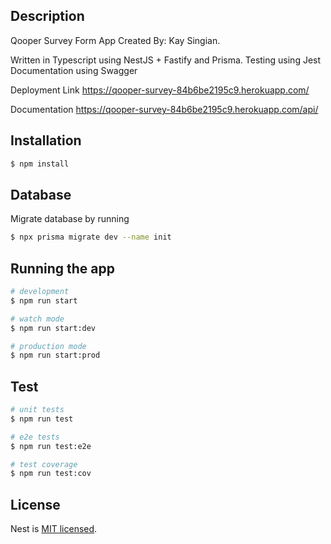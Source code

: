 ## Description

Qooper Survey Form App
Created By: Kay Singian.

Written in Typescript using NestJS + Fastify and Prisma.
Testing using Jest
Documentation using Swagger

Deployment Link
https://qooper-survey-84b6be2195c9.herokuapp.com/

Documentation
https://qooper-survey-84b6be2195c9.herokuapp.com/api/

## Installation

```bash
$ npm install
```

## Database

Migrate database by running

```bash
$ npx prisma migrate dev --name init
```

## Running the app

```bash
# development
$ npm run start

# watch mode
$ npm run start:dev

# production mode
$ npm run start:prod
```

## Test

```bash
# unit tests
$ npm run test

# e2e tests
$ npm run test:e2e

# test coverage
$ npm run test:cov
```

## License

Nest is [MIT licensed](LICENSE).
